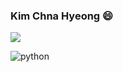 ### Kim Chna Hyeong 😄
<a href="https://www.acmicpc.net/user/2002yerlm" target="_blank"><img src="https://img.shields.io/badge/뱃지레이블-배경색?style=뱃지모양&logo=로고&logoColor=로고색상"/></a>


![python](https://img.shields.io/badge/python-#3776AB.svg?&style=for-the-badge&logo=python&logoColor=White)

<!--
**chanhyeong00/chanhyeong00** is a ✨ _special_ ✨ repository because its `README.md` (this file) appears on your GitHub profile.

Here are some ideas to get you started:

- 🔭 I’m currently working on ...
- 🌱 I’m currently learning ...
- 👯 I’m looking to collaborate on ...
- 🤔 I’m looking for help with ...
- 💬 Ask me about ...
- 📫 How to reach me: ...
- 😄 Pronouns: ...
- ⚡ Fun fact: ...
-->
